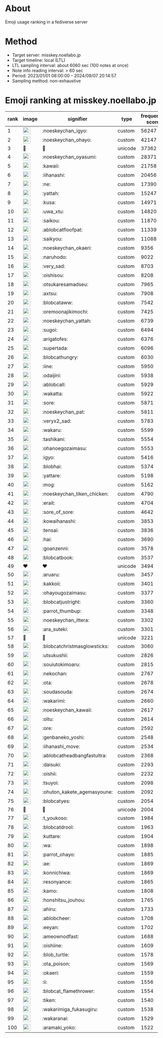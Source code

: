 # About
Emoji usage ranking in a fediverse server

# Method
- Target server: misskey.noellabo.jp
- Target timeline: local (LTL)
- LTL sampling interval: about 6060 sec (100 notes at once)
- Note info reading interval: > 60 sec
- Period: 2023/01/01 08:00:00 - 2024/09/07 20:14:57 
- Sampling method: non-exhaustive

# Emoji ranking at misskey.noellabo.jp

|rank|image|signifier|type|frequency score|
|----|----|----|----|----|
|1|<img height="24" src="https://misskey.noellabo.jp/emoji/noeskeychan_igyo.webp">|:noeskeychan_igyo:|custom|56247|
|2|<img height="24" src="https://misskey.noellabo.jp/emoji/noeskeychan_ohayo.webp">|:noeskeychan_ohayo:|custom|42147|
|3|🎉|🎉|unicode|37362|
|4|<img height="24" src="https://misskey.noellabo.jp/emoji/noeskeychan_oyasumi.webp">|:noeskeychan_oyasumi:|custom|28371|
|5|<img height="24" src="https://misskey.noellabo.jp/emoji/kawaii.webp">|:kawaii:|custom|21758|
|6|<img height="24" src="https://misskey.noellabo.jp/emoji/iihanashi.webp">|:iihanashi:|custom|20456|
|7|<img height="24" src="https://misskey.noellabo.jp/emoji/ne.webp">|:ne:|custom|17390|
|8|<img height="24" src="https://misskey.noellabo.jp/emoji/yattah.webp">|:yattah:|custom|15247|
|9|<img height="24" src="https://misskey.noellabo.jp/emoji/kusa.webp">|:kusa:|custom|14971|
|10|<img height="24" src="https://misskey.noellabo.jp/emoji/uwa_xtu.webp">|:uwa_xtu:|custom|14820|
|11|<img height="24" src="https://misskey.noellabo.jp/emoji/saikou.webp">|:saikou:|custom|11870|
|12|<img height="24" src="https://misskey.noellabo.jp/emoji/ablobcatfloofpat.webp">|:ablobcatfloofpat:|custom|11339|
|13|<img height="24" src="https://misskey.noellabo.jp/emoji/saikyou.webp">|:saikyou:|custom|11088|
|14|<img height="24" src="https://misskey.noellabo.jp/emoji/noeskeychan_okaeri.webp">|:noeskeychan_okaeri:|custom|9356|
|15|<img height="24" src="https://misskey.noellabo.jp/emoji/naruhodo.webp">|:naruhodo:|custom|9022|
|16|<img height="24" src="https://misskey.noellabo.jp/emoji/very_sad.webp">|:very_sad:|custom|8703|
|17|<img height="24" src="https://misskey.noellabo.jp/emoji/oishisou.webp">|:oishisou:|custom|8208|
|18|<img height="24" src="https://misskey.noellabo.jp/emoji/otsukaresamadseu.webp">|:otsukaresamadseu:|custom|7965|
|19|<img height="24" src="https://misskey.noellabo.jp/emoji/axtsu.webp">|:axtsu:|custom|7908|
|20|<img height="24" src="https://misskey.noellabo.jp/emoji/blobcataww.webp">|:blobcataww:|custom|7542|
|21|<img height="24" src="https://misskey.noellabo.jp/emoji/oremoonajikimochi.webp">|:oremoonajikimochi:|custom|7425|
|22|<img height="24" src="https://misskey.noellabo.jp/emoji/noeskeychan_yattah.webp">|:noeskeychan_yattah:|custom|6739|
|23|<img height="24" src="https://misskey.noellabo.jp/emoji/sugoi.webp">|:sugoi:|custom|6494|
|24|<img height="24" src="https://misskey.noellabo.jp/emoji/arigatofes.webp">|:arigatofes:|custom|6376|
|25|<img height="24" src="https://misskey.noellabo.jp/emoji/supertada.webp">|:supertada:|custom|6096|
|26|<img height="24" src="https://misskey.noellabo.jp/emoji/blobcathungry.webp">|:blobcathungry:|custom|6030|
|27|<img height="24" src="https://misskey.noellabo.jp/emoji/iine.webp">|:iine:|custom|5950|
|28|<img height="24" src="https://misskey.noellabo.jp/emoji/odaijini.webp">|:odaijini:|custom|5938|
|29|<img height="24" src="https://misskey.noellabo.jp/emoji/ablobcall.webp">|:ablobcall:|custom|5929|
|30|<img height="24" src="https://misskey.noellabo.jp/emoji/wakatta.webp">|:wakatta:|custom|5922|
|31|<img height="24" src="https://misskey.noellabo.jp/emoji/sore.webp">|:sore:|custom|5871|
|32|<img height="24" src="https://misskey.noellabo.jp/emoji/noeskeychan_pat.webp">|:noeskeychan_pat:|custom|5811|
|33|<img height="24" src="https://misskey.noellabo.jp/emoji/veryx2_sad.webp">|:veryx2_sad:|custom|5783|
|34|<img height="24" src="https://misskey.noellabo.jp/emoji/wakaru.webp">|:wakaru:|custom|5599|
|35|<img height="24" src="https://misskey.noellabo.jp/emoji/tashikani.webp">|:tashikani:|custom|5554|
|36|<img height="24" src="https://misskey.noellabo.jp/emoji/ohanoegozaimasu.webp">|:ohanoegozaimasu:|custom|5553|
|37|<img height="24" src="https://misskey.noellabo.jp/emoji/igyo.webp">|:igyo:|custom|5416|
|38|<img height="24" src="https://misskey.noellabo.jp/emoji/blobhai.webp">|:blobhai:|custom|5374|
|39|<img height="24" src="https://misskey.noellabo.jp/emoji/yattare.webp">|:yattare:|custom|5198|
|40|<img height="24" src="https://misskey.noellabo.jp/emoji/mog.webp">|:mog:|custom|5162|
|41|<img height="24" src="https://misskey.noellabo.jp/emoji/noeskeychan_tiken_chicken.webp">|:noeskeychan_tiken_chicken:|custom|4790|
|42|<img height="24" src="https://misskey.noellabo.jp/emoji/erait.webp">|:erait:|custom|4704|
|43|<img height="24" src="https://misskey.noellabo.jp/emoji/sore_of_sore.webp">|:sore_of_sore:|custom|4642|
|44|<img height="24" src="https://misskey.noellabo.jp/emoji/kowaihanashi.webp">|:kowaihanashi:|custom|3853|
|45|<img height="24" src="https://misskey.noellabo.jp/emoji/tensai.webp">|:tensai:|custom|3836|
|46|<img height="24" src="https://misskey.noellabo.jp/emoji/hai.webp">|:hai:|custom|3690|
|47|<img height="24" src="https://misskey.noellabo.jp/emoji/goanzenni.webp">|:goanzenni:|custom|3578|
|48|<img height="24" src="https://misskey.noellabo.jp/emoji/blobcatbook.webp">|:blobcatbook:|custom|3537|
|49|❤|❤|unicode|3494|
|50|<img height="24" src="https://misskey.noellabo.jp/emoji/aruaru.webp">|:aruaru:|custom|3457|
|51|<img height="24" src="https://misskey.noellabo.jp/emoji/kakkoii.webp">|:kakkoii:|custom|3401|
|52|<img height="24" src="https://misskey.noellabo.jp/emoji/ohayougozaimasu.webp">|:ohayougozaimasu:|custom|3377|
|53|<img height="24" src="https://misskey.noellabo.jp/emoji/blobcatjustright.webp">|:blobcatjustright:|custom|3360|
|54|<img height="24" src="https://misskey.noellabo.jp/emoji/parrot_thumbup.webp">|:parrot_thumbup:|custom|3348|
|55|<img height="24" src="https://misskey.noellabo.jp/emoji/noeskeychan_ittera.webp">|:noeskeychan_ittera:|custom|3302|
|56|<img height="24" src="https://misskey.noellabo.jp/emoji/ara_suteki.webp">|:ara_suteki:|custom|3301|
|57|🍗|🍗|unicode|3221|
|58|<img height="24" src="https://misskey.noellabo.jp/emoji/blobcatchristmasglowsticks.webp">|:blobcatchristmasglowsticks:|custom|3060|
|59|<img height="24" src="https://misskey.noellabo.jp/emoji/utsukushii.webp">|:utsukushii:|custom|2826|
|60|<img height="24" src="https://misskey.noellabo.jp/emoji/souiutokimoaru.webp">|:souiutokimoaru:|custom|2815|
|61|<img height="24" src="https://misskey.noellabo.jp/emoji/nekochan.webp">|:nekochan:|custom|2767|
|62|<img height="24" src="https://misskey.noellabo.jp/emoji/ota.webp">|:ota:|custom|2678|
|63|<img height="24" src="https://misskey.noellabo.jp/emoji/soudasouda.webp">|:soudasouda:|custom|2674|
|64|<img height="24" src="https://misskey.noellabo.jp/emoji/wakarimi.webp">|:wakarimi:|custom|2660|
|65|<img height="24" src="https://misskey.noellabo.jp/emoji/noeskeychan_kawaii.webp">|:noeskeychan_kawaii:|custom|2617|
|66|<img height="24" src="https://misskey.noellabo.jp/emoji/oltu.webp">|:oltu:|custom|2614|
|67|<img height="24" src="https://misskey.noellabo.jp/emoji/ore.webp">|:ore:|custom|2592|
|68|<img height="24" src="https://misskey.noellabo.jp/emoji/genbaneko_yoshi.webp">|:genbaneko_yoshi:|custom|2548|
|69|<img height="24" src="https://misskey.noellabo.jp/emoji/iihanashi_move.webp">|:iihanashi_move:|custom|2534|
|70|<img height="24" src="https://misskey.noellabo.jp/emoji/ablobcatheadbangfastultra.webp">|:ablobcatheadbangfastultra:|custom|2368|
|71|<img height="24" src="https://misskey.noellabo.jp/emoji/daisuki.webp">|:daisuki:|custom|2293|
|72|<img height="24" src="https://misskey.noellabo.jp/emoji/oishii.webp">|:oishii:|custom|2232|
|73|<img height="24" src="https://misskey.noellabo.jp/emoji/tsuyoi.webp">|:tsuyoi:|custom|2098|
|74|<img height="24" src="https://misskey.noellabo.jp/emoji/ohuton_kakete_agemasyoune.webp">|:ohuton_kakete_agemasyoune:|custom|2092|
|75|<img height="24" src="https://misskey.noellabo.jp/emoji/blobcatyes.webp">|:blobcatyes:|custom|2054|
|76|👀|👀|unicode|2004|
|77|<img height="24" src="https://misskey.noellabo.jp/emoji/t_youkoso.webp">|:t_youkoso:|custom|1984|
|78|<img height="24" src="https://misskey.noellabo.jp/emoji/blobcatdrool.webp">|:blobcatdrool:|custom|1963|
|79|<img height="24" src="https://misskey.noellabo.jp/emoji/kuttare.webp">|:kuttare:|custom|1904|
|80|<img height="24" src="https://misskey.noellabo.jp/emoji/wa.webp">|:wa:|custom|1898|
|81|<img height="24" src="https://misskey.noellabo.jp/emoji/parrot_ohayo.webp">|:parrot_ohayo:|custom|1885|
|82|<img height="24" src="https://misskey.noellabo.jp/emoji/ae.webp">|:ae:|custom|1869|
|83|<img height="24" src="https://misskey.noellabo.jp/emoji/konnichiwa.webp">|:konnichiwa:|custom|1869|
|84|<img height="24" src="https://misskey.noellabo.jp/emoji/resonyance.webp">|:resonyance:|custom|1865|
|85|<img height="24" src="https://misskey.noellabo.jp/emoji/kamo.webp">|:kamo:|custom|1808|
|86|<img height="24" src="https://misskey.noellabo.jp/emoji/honshitsu_jouhou.webp">|:honshitsu_jouhou:|custom|1765|
|87|<img height="24" src="https://misskey.noellabo.jp/emoji/ahiru.webp">|:ahiru:|custom|1733|
|88|<img height="24" src="https://misskey.noellabo.jp/emoji/ablobcheer.webp">|:ablobcheer:|custom|1708|
|89|<img height="24" src="https://misskey.noellabo.jp/emoji/eeyan.webp">|:eeyan:|custom|1702|
|90|<img height="24" src="https://misskey.noellabo.jp/emoji/ameownodfast.webp">|:ameownodfast:|custom|1688|
|91|<img height="24" src="https://misskey.noellabo.jp/emoji/oishiine.webp">|:oishiine:|custom|1609|
|92|<img height="24" src="https://misskey.noellabo.jp/emoji/blob_turtle.webp">|:blob_turtle:|custom|1578|
|93|<img height="24" src="https://misskey.noellabo.jp/emoji/ota_poison.webp">|:ota_poison:|custom|1569|
|94|<img height="24" src="https://misskey.noellabo.jp/emoji/okaeri.webp">|:okaeri:|custom|1559|
|95|<img height="24" src="https://misskey.noellabo.jp/emoji/ii.webp">|:ii:|custom|1556|
|96|<img height="24" src="https://misskey.noellabo.jp/emoji/blobcat_flamethrower.webp">|:blobcat_flamethrower:|custom|1554|
|97|<img height="24" src="https://misskey.noellabo.jp/emoji/tiken.webp">|:tiken:|custom|1540|
|98|<img height="24" src="https://misskey.noellabo.jp/emoji/wakarimiga_fukasugiru.webp">|:wakarimiga_fukasugiru:|custom|1538|
|99|<img height="24" src="https://misskey.noellabo.jp/emoji/wakaranai.webp">|:wakaranai:|custom|1529|
|100|<img height="24" src="https://misskey.noellabo.jp/emoji/aramaki_yoko.webp">|:aramaki_yoko:|custom|1522|
